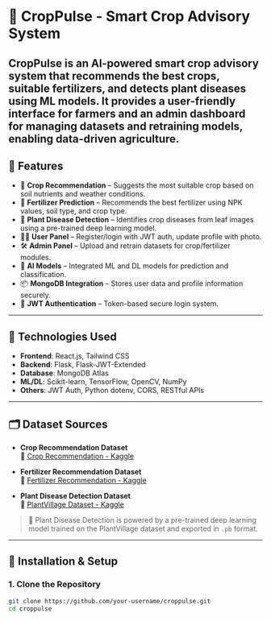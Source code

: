 # 🌿 CropPulse - Smart Crop Advisory System
CropPulse is an AI-powered smart crop advisory system that recommends the best crops, suitable fertilizers, and detects plant diseases using ML models. It provides a user-friendly interface for farmers and an admin dashboard for managing datasets and retraining models, enabling data-driven agriculture.
---

## 📌 Features

- 🌱 **Crop Recommendation** – Suggests the most suitable crop based on soil nutrients and weather conditions.
- 💊 **Fertilizer Prediction** – Recommends the best fertilizer using NPK values, soil type, and crop type.
- 🦠 **Plant Disease Detection** – Identifies crop diseases from leaf images using a pre-trained deep learning model.
- 👨‍🌾 **User Panel** – Register/login with JWT auth, update profile with photo.
- 🛠 **Admin Panel** – Upload and retrain datasets for crop/fertilizer modules.
- 🧠 **AI Models** – Integrated ML and DL models for prediction and classification.
- 📦 **MongoDB Integration** – Stores user data and profile information securely.
- 🔐 **JWT Authentication** – Token-based secure login system.

---

## 🧪 Technologies Used

- **Frontend**: React.js, Tailwind CSS
- **Backend**: Flask, Flask-JWT-Extended
- **Database**: MongoDB Atlas
- **ML/DL**: Scikit-learn, TensorFlow, OpenCV, NumPy
- **Others**: JWT Auth, Python dotenv, CORS, RESTful APIs

---

## 🗂 Dataset Sources

- **Crop Recommendation Dataset**  
  🔗 [Crop Recommendation - Kaggle](https://www.kaggle.com/datasets/atharvaingle/crop-recommendation-dataset)

- **Fertilizer Recommendation Dataset**  
  🔗 [Fertilizer Recommendation - Kaggle](https://www.kaggle.com/datasets/gdabhishek/fertilizer-prediction)

- **Plant Disease Detection Dataset**  
  🔗 [PlantVillage Dataset - Kaggle](https://www.kaggle.com/models/agripredict/disease-classification)

> 🧠 Plant Disease Detection is powered by a pre-trained deep learning model trained on the PlantVillage dataset and exported in `.pb` format.

---

## 🚀 Installation & Setup

### 1. Clone the Repository

```bash
git clone https://github.com/your-username/croppulse.git
cd croppulse
